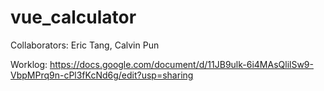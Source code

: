 # vue_calculator

Collaborators: Eric Tang, Calvin Pun

Worklog: https://docs.google.com/document/d/11JB9ulk-6i4MAsQlilSw9-VbpMPrq9n-cPl3fKcNd6g/edit?usp=sharing


